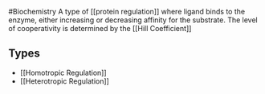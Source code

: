 #Biochemistry 
A type of [[protein regulation]] where ligand binds to the enzyme, either increasing or decreasing affinity for the substrate. The level of cooperativity is determined by the [[Hill Coefficient]]
## Types
* [[Homotropic Regulation]]
* [[Heterotropic Regulation]]